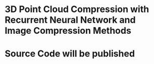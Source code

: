 # 3D Point Cloud Compression with Recurrent Neural Network and Image Compression Methods

# Source Code will be published
